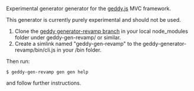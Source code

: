 Experimental generator generator for the [geddy.js](http://geddyjs.org) MVC framework.

This generator is currently purely experimental and should not be used.

1. Clone the [geddy generator-revamp branch](https://github.com/der-On/geddy/tree/generator-revamp) in your local node_modules folder under geddy-gen-revamp/ or similar.
2. Create a simlink named "geddy-gen-revamp" to the geddy-generator-revamp/bin/cli.js in your /bin folder.

Then run:

    $ geddy-gen-revamp gen gen help

and follow further instructions.